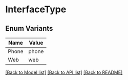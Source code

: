 # InterfaceType

## Enum Variants

| Name | Value |
|---- | -----|
| Phone | phone |
| Web | web |


[[Back to Model list]](../README.md#documentation-for-models) [[Back to API list]](../README.md#documentation-for-api-endpoints) [[Back to README]](../README.md)



